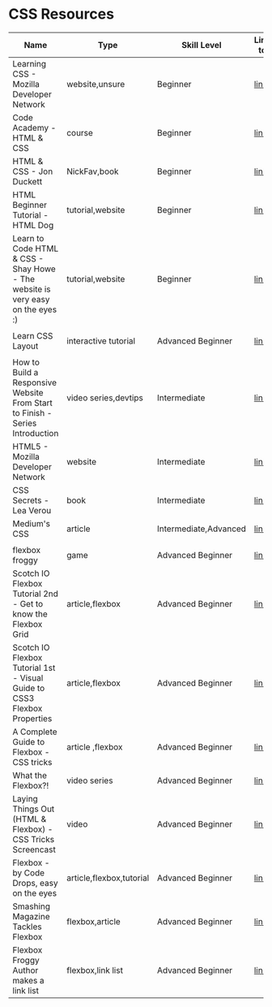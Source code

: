 # CSS Resources

| Name                                                                           | Type                     | Skill Level           | Link to                                                                                                                                                   |
|--------------------------------------------------------------------------------|--------------------------|-----------------------|-----------------------------------------------------------------------------------------------------------------------------------------------------------|
| Learning CSS - Mozilla Developer Network                                       | website,unsure           | Beginner              | [link](https://developer.mozilla.org/en-US/Learn/CSS)                                                                                                     |
| Code Academy - HTML & CSS                                                      | course                   | Beginner              | [link](https://www.codecademy.com/learn/web)                                                                                                              |
| HTML & CSS - Jon Duckett                                                       | NickFav,book             | Beginner              | [link](https://www.amazon.com/HTML-CSS-Design-Build-Websites/dp/1118008189)                                                                               |
| HTML Beginner Tutorial - HTML Dog                                              | tutorial,website         | Beginner              | [link](http://www.htmldog.com/)                                                                                                                           |
| Learn to Code HTML & CSS - Shay Howe - The website is very easy on the eyes :) | tutorial,website         | Beginner              | [link](http://learn.shayhowe.com/html-css/building-your-first-web-page/)                                                                                  |
|                                                                                |                          |                       |                                                                                                                                                           |
| Learn CSS Layout                                                               | interactive tutorial     | Advanced Beginner     | [link](http://learnlayout.com/)                                                                                                                           |
|                                                                                |                          |                       |                                                                                                                                                           |
| How to Build a Responsive Website From Start to Finish - Series Introduction   | video series,devtips     | Intermediate          | [link](https://www.youtube.com/watch?v=T6jKLsxbFg4)                                                                                                       |
| HTML5 - Mozilla Developer Network                                              | website                  | Intermediate          | [link](https://developer.mozilla.org/en-US/docs/Web/Guide/HTML/HTML5)                                                                                     |
| CSS Secrets - Lea Verou                                                        | book                     | Intermediate          | [link](http://www.amazon.com/CSS-Secrets-Solutions-Everyday-Problems/dp/1449372635/ref=sr_1_1?s=books&ie=UTF8&qid=1464484129&sr=1-1&keywords=CSS+secrets) |
| Medium's CSS                                                                   | article                  | Intermediate,Advanced | [link](https://medium.com/@fat/mediums-css-is-actually-pretty-fucking-good-b8e2a6c78b06#.1wjjzlbpm)                                                       |
|                                                                                |                          |                       |                                                                                                                                                           |
| flexbox froggy                                                                 | game                     | Advanced Beginner     | [link](http://flexboxfroggy.com/)                                                                                                                         |
| Scotch IO Flexbox Tutorial 2nd - Get to know the Flexbox Grid                  | article,flexbox          | Advanced Beginner     | [link](https://scotch.io/tutorials/get-to-know-the-flexbox-grid-in-foundation-6)                                                                          |
| Scotch IO Flexbox Tutorial 1st - Visual Guide to CSS3 Flexbox Properties       | article,flexbox          | Advanced Beginner     | [link](https://scotch.io/tutorials/a-visual-guide-to-css3-flexbox-properties#flexdirection)                                                               |
| A Complete Guide to Flexbox - CSS tricks                                       | article ,flexbox         | Advanced Beginner     | [link](https://css-tricks.com/snippets/css/a-guide-to-flexbox/)                                                                                           |
| What the Flexbox?!                                                             | video series             | Advanced Beginner     | [link](http://flexbox.io/)                                                                                                                                |
| Laying Things Out (HTML & Flexbox)  - CSS Tricks Screencast                    | video                    | Advanced Beginner     | [link](https://css-tricks.com/video-screencasts/148-laying-things-html-flexbox-dee-gill/)                                                                 |
| Flexbox - by Code Drops, easy on the eyes                                      | article,flexbox,tutorial | Advanced Beginner     | [link](http://tympanus.net/codrops/css_reference/flexbox/)                                                                                                |
| Smashing Magazine Tackles Flexbox                                              | flexbox,article          | Advanced Beginner     | [link](https://www.smashingmagazine.com/2015/08/flexible-future-for-web-design-with-flexbox/)                                                             |
| Flexbox Froggy Author makes a link list                                        | flexbox,link list        | Advanced Beginner     | [link](http://wesbos.com/flexbox-resources)                                                                                                               |
